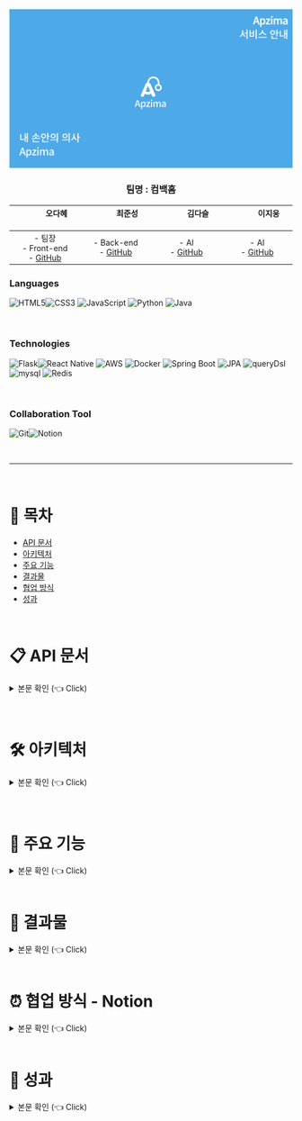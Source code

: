<div align="center">
 <img src="./img/logo.PNG" alt="cbh-logo">
</div>


<div align="center">



### 팀명 : 컴백홈

| &nbsp;&nbsp;&nbsp;&nbsp;&nbsp;&nbsp;&nbsp;&nbsp;&nbsp;&nbsp; 오다혜 &nbsp;&nbsp;&nbsp;&nbsp;&nbsp;&nbsp;&nbsp;&nbsp;&nbsp;&nbsp; | &nbsp;&nbsp;&nbsp;&nbsp;&nbsp;&nbsp;&nbsp;&nbsp;&nbsp;&nbsp; 최준성 &nbsp;&nbsp;&nbsp;&nbsp;&nbsp;&nbsp;&nbsp;&nbsp;&nbsp;&nbsp; | &nbsp;&nbsp;&nbsp;&nbsp;&nbsp;&nbsp;&nbsp;&nbsp;&nbsp;&nbsp; 김다슬 &nbsp;&nbsp;&nbsp;&nbsp;&nbsp;&nbsp;&nbsp;&nbsp;&nbsp;&nbsp; | &nbsp;&nbsp;&nbsp;&nbsp;&nbsp;&nbsp;&nbsp;&nbsp;&nbsp;&nbsp; 이지웅 &nbsp;&nbsp;&nbsp;&nbsp;&nbsp;&nbsp;&nbsp;&nbsp;&nbsp;&nbsp;
|:---:|:---:|:---:|:---:|  
| - 팀장 <br> - Front-end  <br> - [GitHub](https://github.com/devohda) | - Back-end <Br> - [GitHub](https://github.com/backtony) | - AI <br> - [GitHub](https://github.com/Daseull) | - AI <br> - [GitHub](https://github.com/papago2355)

</div>

### Languages

<img alt="HTML5" src ="https://img.shields.io/badge/HTML5-E34F26.svg?&style=for-the-badge&logo=HTML5&logoColor=white"/><img alt="CSS3" src ="https://img.shields.io/badge/CSS3-1572B6.svg?&style=for-the-badge&logo=CSS3&logoColor=white"/>
<img alt="JavaScript" src ="https://img.shields.io/badge/JavaScript-F7DF1E.svg?&style=for-the-badge&logo=JavaScript&logoColor=white"/>
<img alt="Python" src ="https://img.shields.io/badge/Python-3178C6.svg?&style=for-the-badge&logo=Python&logoColor=white"/>
<img alt="Java" src ="https://img.shields.io/badge/Java-007396.svg?&style=for-the-badge&logo=Java&logoColor=white"/>


<br>

### Technologies
<img alt="Flask" src ="https://img.shields.io/badge/Flask-000000.svg?&style=for-the-badge&logo=Flask&logoColor=white"/><img alt="React Native" src ="https://img.shields.io/badge/React Native-61DAFB.svg?&style=for-the-badge&logo=React&logoColor=white"/>
<img alt="AWS" src ="https://img.shields.io/badge/AWS-232F3E.svg?&style=for-the-badge&logo=amazonaws&logoColor=white"/>
<img alt="Docker" src ="https://img.shields.io/badge/Docker-4479A1.svg?&style=for-the-badge&logo=Docker&logoColor=white"/>
<img alt="Spring Boot" src ="https://img.shields.io/badge/Spring Boot-6DB33F.svg?&style=for-the-badge&logo=springboot&logoColor=white"/>
<img alt="JPA" src ="https://img.shields.io/badge/jpa-6DB33F.svg?&style=for-the-badge&logo=jpa&logoColor=white"/>
<img alt="queryDsl" src ="https://img.shields.io/badge/querydsl-4479A1.svg?&style=for-the-badge&logo=querydsl&logoColor=white"/>
<img alt="mysql" src ="https://img.shields.io/badge/mysql-4479A1.svg?&style=for-the-badge&logo=mysql&logoColor=white"/>
<img alt="Redis" src ="https://img.shields.io/badge/Redis-DC382D.svg?&style=for-the-badge&logo=redis&logoColor=white"/>


<br>
 
### Collaboration Tool
<img alt="Git" src ="https://img.shields.io/badge/Git-F05032.svg?&style=for-the-badge&logo=Git&logoColor=white"/><img alt="Notion" src ="https://img.shields.io/badge/Notion-000000.svg?&style=for-the-badge&logo=Notion&logoColor=white"/>



<br>

---

<br>

# 📝 목차
- [API 문서](#api)
- [아키텍처](#structure)
- [주요 기능](#feat)
- [결과물](#outputs)
- [협업 방식](#notion)
- [성과](#result)


</details>

<br>

# 📋 API 문서  <a name = "api"></a>

<details>
   <summary> 본문 확인 (👈 Click)</summary>
<br />

[API 문서 링크](http://ec2-3-37-4-131.ap-northeast-2.compute.amazonaws.com:8080/docs/index.html)  
위 링크가 동작하지 않는다면 AWS를 내린 상태이므로 아래 명령어를 통해 확인할 수 있습니다.  
```sh
# MAC 기준
./gradlew clean build
```
위 명령어를 통해 빌드 후 build/docs/asciidoc/index.html 위치에 있는 파일을 여시면 확인하실 수 있습니다.  



</details>

<br>



</details>

<br>

# 🛠 아키텍처  <a name = "structure"></a>

<details>
   <summary> 본문 확인 (👈 Click)</summary>
<br />

<div align="center">
 <img src="./img/structure.PNG" alt="structure">
</div>

+ 프론트
    - 크로스 플랫폼을 지원하는 react native를 사용하여 IOS, Android 앱 제작
    - react-navigation을 사용하여 어플의 구조 설계
    - context api를 사용하여 상태관리
    - 증상 통계 차트는 victory-native를 사용
+ 백엔드
    - Spring 기반 서버
    - DDD 기반 설계
    - 데이터 접근 기술은 JPA와 복잡한 동적 쿼리의 경우 Querydsl 사용
    - Spring RSET Docs를 사용하여 API 문서화
    - 약 250개의 단위, 통합 테스트
    - Jacoco를 사용하여 테스트 커버리지 측정
    - DB는 MySQL과 Rredis 사용
+ AI
    - Flask 기반 API 서버

</details>

<br>


</details>

<br>


# 💎 주요 기능 <a name = "feat"></a>


<details>
   <summary> 본문 확인 (👈 Click)</summary>
<br />

<div align="center">
 <img src="./img/feat.PNG" alt="feat">
</div>

### 채팅 기반 AI 의료 진료
+ 의의
    - 거동이 불편하거나, 병원을 방문하기에 시공간적 여유가 없는 경우 AI와의 채팅을 통해서 자신의 증상과 관련된 병을 분석 받을 수 있음.
+ 기능
    - 자신의 신체적인 정보(키, 몸무게 등) 및 진단 시 필요한 정보를 사용자로부터 입력 받음.
    - 사용자가 입력한 정보에 기반하여 AI 모델이 분석 후 가장 유사도가 높은 병 3개 추천
    - AI가 분석한 병에 대한 각종 정보를 사용자에게 제공

### 진료 내역
+ 의의
    - 진료 받은 병명을 잊으면 다시 진료 받아야 하는 상황을 방지
+ 기능
    - 채팅 기반 AI 병명 예측을 통해 진단 받은 진료 내역을 자동으로 저장

### 아픔 증상 기록장
+ 의의
    - 통증이나 아픈 증상이 나타났을 때마다 기록을 함으로써 추후 병원 진료 진단 시 의사에게 제공함으로써 진단의 정확도를 높일 수 있도록 함
+ 기능
    - 증상 목록 중 해당하는 증상을 선택하거나 직접 증상을 기록하고 저장하면 선택한 날짜에 해당 정보가 저장됨
    - 기록 수정 및 삭제
    - 월별 증상 추적 시각화

> 추후 해당 프로젝트 확장 가능한 기능

+ 실제로 진단 받은 병명을 입력함으로써 기록했던 증상과 병 간의 관련성을 높이고, 이를 다시 피드백하여 AI 진료의 근거로 사용 및 진단 정확도를 높이는 기능
+ 진료를 보는 의사에게 자동으로 증상 기록이 연동되는 시스템


</details>

<br>


# 🎁 결과물  <a name = "outputs"></a>

<details>
   <summary> 본문 확인 (👈 Click)</summary>
<br />

### [시연 영상 링크](https://www.youtube.com/watch?v=v8aduUvC5pU)

<br>

## 앱

### 로그인
<div align="center">
 <img src="./img/login.PNG" alt="ai-1">
</div>

구글, 카카오, 네이버 로그인을 제공합니다.  
<br>


### 채팅 기반 AI 의료 진료
<div align="center">
 <img src="./img/ai-1.PNG" alt="ai-1">
</div>

1. 메인 페이지 상단에 AI 진료 받기를 클릭합니다.
2. 최초 진료의 경우, 기본 정보를 입력받습니다.
3. AI와 채팅을 통해 진료를 받습니다.

<br>

<div align="center">
 <img src="./img/ai-1.PNG" alt="ai-2">
</div>

4. 사용자가 입력한 정보에 기반하여 AI 모델이 분석 후 가장 유사도가 높은 질병 3개의 간략한 정보를 제공합니다.
5. 각 질병을 클릭하게 되면 해당 질병의 상세한 정보를 제공합니다.  

<br>

### 진단 내역

<div align="center">
 <img src="./img/result.PNG" alt="result">
</div>

1. AI 의료 진료 내역은 자동으로 저장됩니다.
2. 하단 네비게이션 바의 왼쪽에서 2번째 아이콘을 클릭하면 진료 내역을 확인할 수 있습니다.
3. 진료 내역을 선택하면 질병 3개의 간략한 정보가 나오게 됩니다.
4. 각 질병을 선택하게 되면 해당 질병에 대한 상세한 정보를 제공합니다.


<br>

### 건강 일기
<div align="center">
 <img src="./img/diary.PNG" alt="diary">
</div>

1. 하단 네이게이션 바의 왼쪽에서 3번째 아이콘을 클릭하면 건강 일기를 작성할 수 있습니다.
2. 날짜, 컨디션, 증상, 메모를 작성할 수 있습니다. 증상의 경우 기본적으로 앱에서 지원하는 카테고리가 존재하고 사용자가 직접 입력할 수도 있습니다.
3. 건강일기 데이터를 기반으로 증상을 추적하여 시각화 기능도 제공합니다.

<br>

### 마이페이지
<div align="center">
 <img src="./img/mypage.PNG" alt="mypage">
</div>

하단의 네비게이션 바에서 가장 오른쪽 아이콘을 클릭하면 메인페이지를 확인할 수 있습니다.  


</details>

<br>


# ⏰ 협업 방식 - Notion <a name = "notion"></a>

<details>
   <summary> 본문 확인 (👈 Click)</summary>
<br />

## 주 단위 미팅
<div align="center">
 <img src="./img/meeting.PNG" alt="meeting">
</div>

매주 금요일 구글 미트를 통해 현재까지 진행상황 및 이슈를 보고하고 이후 계획에 대해 정리합니다.  
<br>

## 진행 상황 공유

<div align="center">
 <img src="./img/actionPlan.PNG" alt="actionPlan">
</div>

각자 진행 중인 작업을 노션에 명시하여 팀원들에게 진행 상황을 공유합니다.  
<br>

## 주차별 정리 및 회고

<div align="center">
 <img src="./img/week.PNG" alt="week">
</div>

주차별 진행 사항 및 회고를 작성합니다.


</details>

<br>


# 📌 성과 <a name = "result"></a>

<details>
   <summary> 본문 확인 (👈 Click)</summary>
<br />

+ 교내 창의 경진대회 은상(2위) 수상


</details>

<br>

